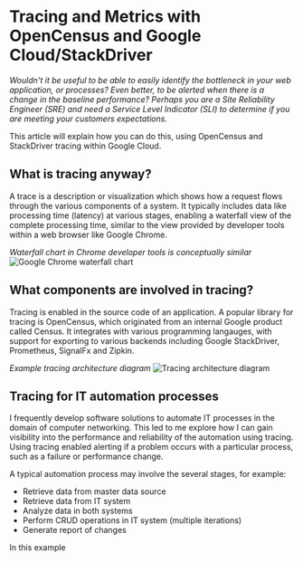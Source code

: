 # Tracing and Metrics with OpenCensus and Google Cloud/StackDriver

*Wouldn't it be useful to be able to easily identify the bottleneck in your web application, or processes?  Even better, to be alerted when there is a change in the baseline performance?  Perhaps you are a Site Reliability Engineer (SRE) and need a Service Level Indicator (SLI) to determine if you are meeting your customers expectations.* 

This article will explain how you can do this, using OpenCensus and StackDriver tracing within Google Cloud.

## What is tracing anyway?

A trace is a description or visualization which shows how a request flows through the various components of a system.  It typically includes data like processing time (latency) at various stages, enabling a waterfall view of the complete processing time, similar to the view provided by developer tools within a web browser like Google Chrome.

_Waterfall chart in Chrome developer tools is conceptually similar_
![Google Chrome waterfall chart](https://github.com/pmoorey/articles/blob/master/img/tracing/chrome-waterfall.png)

## What components are involved in tracing?

Tracing is enabled in the source code of an application.  A popular library for tracing is OpenCensus, which originated from an internal Google product called Census.  It integrates with various programming langauges, with support for exporting to various backends including Google StackDriver, Prometheus, SignalFx and Zipkin. 

_Example tracing architecture diagram_ 
![Tracing architecture diagram](https://github.com/pmoorey/articles/blob/master/img/tracing/trace-architecture.png)

## Tracing for IT automation processes

I frequently develop software solutions to automate IT processes in the domain of computer networking.  This led to me explore how I can gain visibility into the performance and reliability of the automation using tracing.  Using tracing enabled alerting if a problem occurs with a particular process, such as a failure or performance change.

A typical automation process may involve the several stages, for example:

- Retrieve data from master data source
- Retrieve data from IT system
- Analyze data in both systems
- Perform CRUD operations in IT system (multiple iterations)
- Generate report of changes

In this example 
